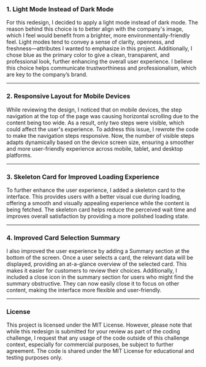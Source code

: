 ### 1. Light Mode Instead of Dark Mode
For this redesign, I decided to apply a light mode instead of dark mode. The reason behind this choice is to better align with the company's image, which I feel would benefit from a brighter, more environmentally-friendly feel. Light modes tend to convey a sense of clarity, openness, and freshness—attributes I wanted to emphasize in this project. Additionally, I chose blue as the primary color to give a clean, transparent, and professional look, further enhancing the overall user experience. I believe this choice helps communicate trustworthiness and professionalism, which are key to the company’s brand.

---

### 2. Responsive Layout for Mobile Devices
While reviewing the design, I noticed that on mobile devices, the step navigation at the top of the page was causing horizontal scrolling due to the content being too wide. As a result, only two steps were visible, which could affect the user's experience. To address this issue, I rewrote the code to make the navigation steps responsive. Now, the number of visible steps adapts dynamically based on the device screen size, ensuring a smoother and more user-friendly experience across mobile, tablet, and desktop platforms.

---

### 3. Skeleton Card for Improved Loading Experience
To further enhance the user experience, I added a skeleton card to the interface. This provides users with a better visual cue during loading, offering a smooth and visually appealing experience while the content is being fetched. The skeleton card helps reduce the perceived wait time and improves overall satisfaction by providing a more polished loading state.

---

### 4. Improved Card Selection Summary
I also improved the user experience by adding a Summary section at the bottom of the screen. Once a user selects a card, the relevant data will be displayed, providing an at-a-glance overview of the selected card. This makes it easier for customers to review their choices. Additionally, I included a close icon in the summary section for users who might find the summary obstructive. They can now easily close it to focus on other content, making the interface more flexible and user-friendly.

---

### License
This project is licensed under the MIT License. However, please note that while this redesign is submitted for your review as part of the coding challenge, I request that any usage of the code outside of this challenge context, especially for commercial purposes, be subject to further agreement. The code is shared under the MIT License for educational and testing purposes only.

